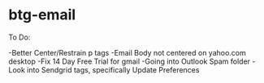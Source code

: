# btg-email
To Do:

-Better Center/Restrain p tags
-Email Body not centered on yahoo.com desktop
-Fix 14 Day Free Trial for gmail
-Going into Outlook Spam folder
-Look into Sendgrid tags, specifically Update Preferences
